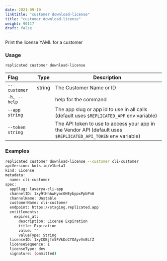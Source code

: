 ```yaml
---
date: 2021-09-10
linktitle: "customer download-license"
title: "customer download-license"
weight: 90117
draft: false
---
```


Print the license YAML for a customer

### Usage
```bash
replicated customer download-license
```

| Flag                 | Type | Description |
|:----------------------|------|-------------|
| `--customer` | string | The Customer Name or ID |
| `-h, --help`   |  |          help for the command |
| `--app string` | |   The app slug or app id to use in all calls (default uses `$REPLICATED_APP` env variable) |
| `--token string` | |  The API token to use to access your app in the Vendor API (default uses `$REPLICATED_API_TOKEN` env variable) |

### Examples
```bash
replicated customer download-license --customer cli-customer
apiVersion: kots.io/v1beta1
kind: License
metadata:
  name: cli-customer
spec:
  appSlug: laverya-cli-app
  channelID: 1xy9tHhAwHyoc0HEybppxPpbPn6
  channelName: Unstable
  customerName: cli-customer
  endpoint: https://staging.replicated.app
  entitlements:
    expires_at:
      description: License Expiration
      title: Expiration
      value: ""
      valueType: String
  licenseID: 1xyCOBjfm5FVkDoCYOAyvVnELfZ
  licenseSequence: 1
  licenseType: dev
  signature: (ommitted)
```